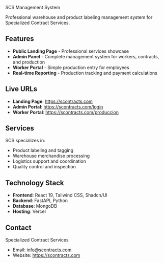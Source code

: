 SCS Management System

Professional warehouse and product labeling management system for Specialized Contract Services.

## Features

- **Public Landing Page** - Professional services showcase
- **Admin Panel** - Complete management system for workers, contracts, and production  
- **Worker Portal** - Simple production entry for employees
- **Real-time Reporting** - Production tracking and payment calculations

## Live URLs

- **Landing Page**: https://scontracts.com
- **Admin Portal**: https://scontracts.com/login
- **Worker Portal**: https://scontracts.com/produccion

## Services

SCS specializes in:
- Product labeling and tagging
- Warehouse merchandise processing  
- Logistics support and coordination
- Quality control and inspection

## Technology Stack

- **Frontend**: React 19, Tailwind CSS, Shadcn/UI
- **Backend**: FastAPI, Python
- **Database**: MongoDB
- **Hosting**: Vercel

## Contact

Specialized Contract Services
- Email: info@scontracts.com
- Website: https://scontracts.com
